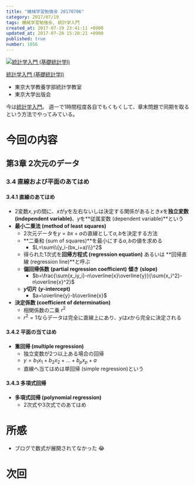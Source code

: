```yaml
---
title: "機械学習勉強会 20170706"
category: 2017/07/19
tags: 機械学習勉強会, 統計学入門
created_at: 2017-07-19 23:41:11 +0900
updated_at: 2017-07-20 15:20:21 +0900
published: true
number: 1056
---
```


<div class="asin">
<div class="asin-image"><a href="https://www.amazon.co.jp/exec/obidos/ASIN/4130420658/nownabe0c-22/" rel="nofollow noopener" target="_blank"><img src="http://images-jp.amazon.com/images/P/4130420658.09._SL160_.jpg" alt="統計学入門 (基礎統計学Ⅰ)" title="統計学入門 (基礎統計学Ⅰ)"></a></div>
<div class="asin-detail">
<p><a href="https://www.amazon.co.jp/exec/obidos/ASIN/4130420658/nownabe0c-22/" rel="nofollow noopener" target="_blank">統計学入門 (基礎統計学Ⅰ)</a></p>
<ul>
<li>東京大学教養学部統計学教室</li>
<li>東京大学出版会</li>
</ul>
</div>

<p></p>
</div>

今は[統計学入門](https://www.amazon.co.jp/exec/obidos/ASIN/4130420658/nownabe0c-22/)。
週一で1時間程度各自でもくもくして、章末問題で同期を取るという方法でやってみている。

# 今回の内容
## 第3章 2次元のデータ
### 3.4 直線および平面のあてはめ
#### 3.4.1 直線のあてはめ
* 2変数$x, y$の間に、$x$が$y$を左右ないしは決定する関係があるとき$x$を**独立変数 (independent variable)**、$y$を**従属変数 (dependent variable)**という
* **最小二乗法 (method of least squares)**
    * 2次元データを$y=bx+a$の直線として$a, b$を決定する方法
    * **二乗和 (sum of squares)**を最小にする$a, b$の値を求める
        * $L=\sum\\{y_i-(bx_i+a)\\}^2$
    * 得られた1次式を**回帰方程式 (regression equation)** あるいは **回帰直線 (regression line)**と呼ぶ
    * **偏回帰係数 (partial regression coefficient)** **傾き (slope)**
        * $b=\frac{\sum{x_iy_i}-n\overline{x}\overline{y}}{\sum{x_i^2}-n\overline{x}^2}$
    * **$y$切片 ($y$-intercept)**
        * $a=\overline{y}-b\overline{x}$
* **決定係数 (coefficient of determination)**
    * 相関係数の二乗 $r^2$
    * $r^2=1$ならデータは完全に直線上にあり、$y$は$x$から完全に決定される

#### 3.4.2 平面の当てはめ
* **重回帰 (multiple regression)**
    * 独立変数が2つ以上ある場合の回帰
    * $y=b_1x_1+b_2x_2+\dots+b_px_p+a$
    * 直線へ当てはめは単回帰 (simple regression)という

#### 3.4.3 多項式回帰
* **多項式回帰 (polynomial regression)**
    * 2次式や3次式でのあてはめ

# 所感
* ブログで数式が展開されてなかった :joy:

# 次回

```math
```
